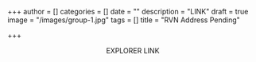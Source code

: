 +++
author = []
categories = []
date = ""
description = "LINK"
draft = true
image = "/images/group-1.jpg"
tags = []
title = "RVN Address Pending"

+++
<center>

EXPLORER LINK

</center>